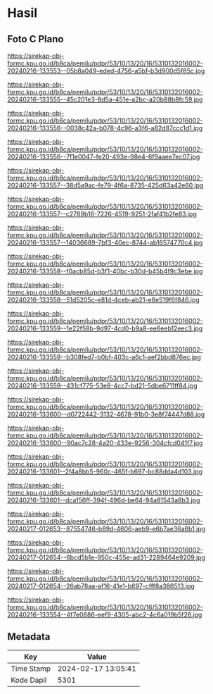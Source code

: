 # Hasil

## Foto C Plano

https://sirekap-obj-formc.kpu.go.id/b8ca/pemilu/pdpr/53/10/13/20/16/5310132016002-20240216-133553--05b8a049-eded-4756-a5bf-b3d900d5f85c.jpg

https://sirekap-obj-formc.kpu.go.id/b8ca/pemilu/pdpr/53/10/13/20/16/5310132016002-20240216-133555--45c201e3-8d5a-451e-a2bc-a20b88b8fc59.jpg

https://sirekap-obj-formc.kpu.go.id/b8ca/pemilu/pdpr/53/10/13/20/16/5310132016002-20240216-133556--0038c42a-b078-4c96-a3f6-a82d87ccc1d1.jpg

https://sirekap-obj-formc.kpu.go.id/b8ca/pemilu/pdpr/53/10/13/20/16/5310132016002-20240216-133556--7f1e0047-fe20-493e-98e4-6f9aaee7ec07.jpg

https://sirekap-obj-formc.kpu.go.id/b8ca/pemilu/pdpr/53/10/13/20/16/5310132016002-20240216-133557--38d5a9ac-fe79-4f6a-8735-425d63a42e60.jpg

https://sirekap-obj-formc.kpu.go.id/b8ca/pemilu/pdpr/53/10/13/20/16/5310132016002-20240216-133557--c2789b16-7226-4519-9251-2faf41b2fe83.jpg

https://sirekap-obj-formc.kpu.go.id/b8ca/pemilu/pdpr/53/10/13/20/16/5310132016002-20240216-133557--14036689-7bf3-40ec-8744-ab16574770c4.jpg

https://sirekap-obj-formc.kpu.go.id/b8ca/pemilu/pdpr/53/10/13/20/16/5310132016002-20240216-133558--f0acb85d-b3f1-40bc-b30d-b45b4f9c3ebe.jpg

https://sirekap-obj-formc.kpu.go.id/b8ca/pemilu/pdpr/53/10/13/20/16/5310132016002-20240216-133558--51d5205c-e81d-4ceb-ab21-e8e519f6f846.jpg

https://sirekap-obj-formc.kpu.go.id/b8ca/pemilu/pdpr/53/10/13/20/16/5310132016002-20240216-133559--1e22f58b-9d97-4cd0-b9a8-ee6eeb12eec3.jpg

https://sirekap-obj-formc.kpu.go.id/b8ca/pemilu/pdpr/53/10/13/20/16/5310132016002-20240216-133559--b308fed7-b0bf-403c-a6c1-aef2bbd876ec.jpg

https://sirekap-obj-formc.kpu.go.id/b8ca/pemilu/pdpr/53/10/13/20/16/5310132016002-20240216-133559--431cf775-53e8-4cc7-bd21-5dbe6711ff84.jpg

https://sirekap-obj-formc.kpu.go.id/b8ca/pemilu/pdpr/53/10/13/20/16/5310132016002-20240216-133600--d0722442-3132-4678-91b0-3e8f74447d88.jpg

https://sirekap-obj-formc.kpu.go.id/b8ca/pemilu/pdpr/53/10/13/20/16/5310132016002-20240216-133600--90ac7c28-4a20-433e-9256-304cfcd041f7.jpg

https://sirekap-obj-formc.kpu.go.id/b8ca/pemilu/pdpr/53/10/13/20/16/5310132016002-20240216-133601--2f4a8bb5-960c-465f-b697-bc88dda4d103.jpg

https://sirekap-obj-formc.kpu.go.id/b8ca/pemilu/pdpr/53/10/13/20/16/5310132016002-20240216-133601--dca156ff-394f-496d-be64-94a81543a8b3.jpg

https://sirekap-obj-formc.kpu.go.id/b8ca/pemilu/pdpr/53/10/13/20/16/5310132016002-20240217-012653--87554746-b89d-4606-aeb9-e6b7ae36a6b1.jpg

https://sirekap-obj-formc.kpu.go.id/b8ca/pemilu/pdpr/53/10/13/20/16/5310132016002-20240217-012654--6bcd5b1e-950c-455e-ad31-2289464e9209.jpg

https://sirekap-obj-formc.kpu.go.id/b8ca/pemilu/pdpr/53/10/13/20/16/5310132016002-20240217-012654--26ab78aa-af16-41e1-b697-cfff8a386513.jpg

https://sirekap-obj-formc.kpu.go.id/b8ca/pemilu/pdpr/53/10/13/20/16/5310132016002-20240216-133554--4f7e0886-eef9-4305-abc2-4c6a019b5f26.jpg


## Metadata

| Key        | Value               |
| ---------- | ------------------- |
| Time Stamp | 2024-02-17 13:05:41 |
| Kode Dapil | 5301                |



